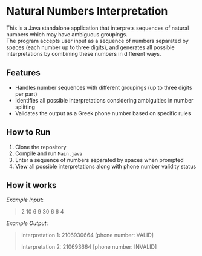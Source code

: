 # Natural Numbers Interpretation

This is a Java standalone application that interprets sequences of natural numbers which may have ambiguous groupings.  
The program accepts user input as a sequence of numbers separated by spaces (each number up to three digits), and generates all possible interpretations by combining these numbers in different ways.

## Features

- Handles number sequences with different groupings (up to three digits per part)  
- Identifies all possible interpretations considering ambiguities in number splitting  
- Validates the output as a Greek phone number based on specific rules  

## How to Run

1. Clone the repository  
2. Compile and run `Main.java`  
3. Enter a sequence of numbers separated by spaces when prompted  
4. View all possible interpretations along with phone number validity status  

## How it works
*Example Input*:

> 2 10 6 9 30 6 6 4

*Example Output*:

> Interpretation 1: 2106930664 [phone number: VALID]
> 
> Interpretation 2: 210693664 [phone number: INVALID]
